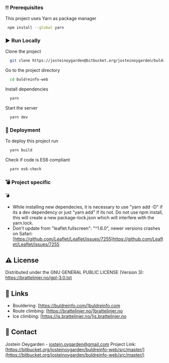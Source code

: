 <!-- Prerequisites -->
### :bangbang: Prerequisites

This project uses Yarn as package manager

```bash
 npm install --global yarn
```

<!-- Run Locally -->
### :arrow_forward: Run Locally

Clone the project

```bash
  git clone https://josteinoygarden@bitbucket.org/josteinoygarden/buldreinfo-web.git
```

Go to the project directory

```bash
  cd buldreinfo-web
```

Install dependencies

```bash
  yarn
```

Start the server

```bash
  yarn dev
```

<!-- Deployment -->
### :triangular_flag_on_post: Deployment

To deploy this project run

```bash
  yarn build
```

Check if code is ES6 compliant

```bash
  yarn es6-check
```

<!-- Project specific -->
### :bomb: Project specific
:bomb:
* While installing new dependecies, it is necessary to use "yarn add -D" if its a dev dependency or just "yarn add" if its not. Do not use npm install, this will create a new package-lock.json which will interfere with the yarn.lock.
* Don't update from "leaflet.fullscreen": "^1.6.0", newer versions crashes on Safari: [https://github.com/Leaflet/Leaflet/issues/7255]https://github.com/Leaflet/Leaflet/issues/7255

<!-- License -->
## :warning: License

Distributed under the GNU GENERAL PUBLIC LICENSE (Version 3): https://brattelinjer.no/gpl-3.0.txt

<!-- Links -->
## :link: Links
* Bouldering: [https://buldreinfo.com/]buldreinfo.com
* Route climbing: [https://brattelinjer.no/]brattelinjer.no
* Ice climbing: [https://is.brattelinjer.no/]is.brattelinjer.no

<!-- Contact -->
## :handshake: Contact
Jostein Oeygarden - jostein.oygarden@gmail.com
Project Link: [https://bitbucket.org/josteinoygarden/buldreinfo-web/src/master/](https://bitbucket.org/josteinoygarden/buldreinfo-web/src/master/)